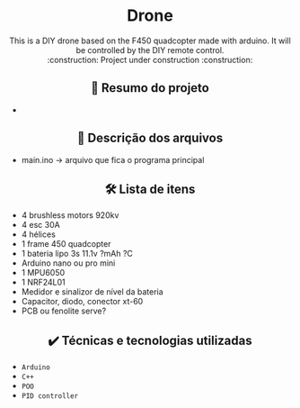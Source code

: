 <h1 align="center"> Drone </h1>
<p  align="center"> 
    This is a DIY drone based on the F450 quadcopter made with arduino. It will be controlled by the DIY remote control. <br>
    :construction:  Project under construction  :construction:
</p>

<h2 align="center">  🔗 Resumo do projeto </h2>

- 

<h2 align="center">  📁 Descrição dos arquivos </h2>

- main.ino -> arquivo que fica o programa principal

<h2 align="center">  🛠️ Lista de itens </h2>

- 4 brushless motors 920kv
- 4 esc 30A
- 4 hélices
- 1 frame 450 quadcopter
- 1 bateria lipo 3s 11.1v ?mAh ?C
- Arduino nano ou pro mini
- 1 MPU6050
- 1 NRF24L01
- Medidor e sinalizor de nível da bateria
- Capacitor, diodo, conector xt-60
- PCB ou fenolite serve?

<h2 align="center">  ✔️ Técnicas e tecnologias utilizadas </h2>

- ``Arduino``
- ``C++``
- ``POO``
- ``PID controller``
